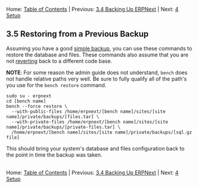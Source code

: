 Home: [Table of Contents](../ "Table of Contents") | Previous: [3.4 Backing Up ERPNext](backup "Backing Up ERPNext") | Next: [4 Setup](../setup/setup "Setup")

## 3.5 Restoring from a Previous Backup

Assuming you have a good [simple backup](backup#Simple "Backing Up ERPNext"), you can use these commands to restore the database and files. These commands also assume that you are not [reverting](revert "Reverting to an Older Version") back to a different code base.

**NOTE**: For some reason the admin guide does not understand, `bench` does not handle relative paths very well. Be sure to fully qualify all of the path's you use for the `bench restore` command.

    sudo su - erpnext
    cd [bench name]
    bench --force restore \
      --with-public-files /home/erpnext/[bench name]/sites/[site name]/private/backups/[files.tar] \          
      --with-private-files /home/erpnext/[bench name]/sites/[site name]/private/backups/[private-files.tar] \
      /home/erpnext/[bench name]/sites/[site name]/private/backups/[sql.gz file]

This should bring your system's database and files configuration back to the point in time the backup was taken.<br /><br />

Home: [Table of Contents](../ "Table of Contents") | Previous: [3.4 Backing Up ERPNext](backup "Backing Up ERPNext") | Next: [4 Setup](../setup/setup "Setup")
